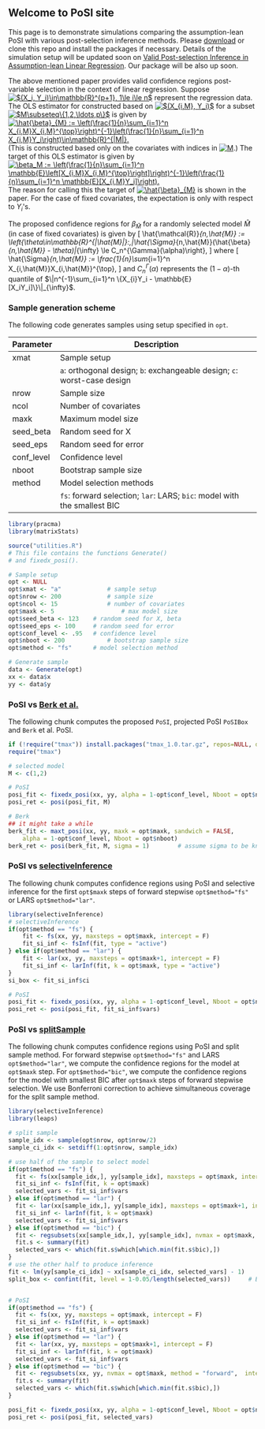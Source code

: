 ## Welcome to PoSI site

This page is to demonstrate simulations comparing the assumption-lean PoSI with various post-selection inference methods. Please [download](https://github.com/post-selection-inference/R/archive/master.zip) or clone this repo and install the packages if necessary. Details of the simulation setup will be updated soon on [Valid Post-selection Inference in Assumption-lean Linear Regression](https://arxiv.org/abs/1806.04119). Our package will be also up soon.

The above mentioned paper provides valid confidence regions post-variable selection in the context of linear regression. Suppose <a href="https://www.codecogs.com/eqnedit.php?latex=$(X_i,&space;Y_i)\in\mathbb{R}^{p&plus;1},&space;1\le&space;i\le&space;n$" target="_blank"><img src="https://latex.codecogs.com/gif.latex?$(X_i,&space;Y_i)\in\mathbb{R}^{p&plus;1},&space;1\le&space;i\le&space;n$" title="$(X_i, Y_i)\in\mathbb{R}^{p+1}, 1\le i\le n$" /></a> represent the regression data. The OLS estimator for constructed based on <a href="https://www.codecogs.com/eqnedit.php?latex=$(X_{i,M},&space;Y_i)$" target="_blank"><img src="https://latex.codecogs.com/gif.latex?$(X_{i,M},&space;Y_i)$" title="$(X_{i,M}, Y_i)$" /></a> for a subset <a href="https://www.codecogs.com/eqnedit.php?latex=$M\subseteq\{1,2,\ldots,p\}$" target="_blank"><img src="https://latex.codecogs.com/gif.latex?$M\subseteq\{1,2,\ldots,p\}$" title="$M\subseteq\{1,2,\ldots,p\}$" /></a> is given by
<a href="https://www.codecogs.com/eqnedit.php?latex=\hat{\beta}_{M}&space;:=&space;\left(\frac{1}{n}\sum_{i=1}^n&space;X_{i,M}X_{i,M}^{\top}\right)^{-1}\left(\frac{1}{n}\sum_{i=1}^n&space;X_{i,M}Y_i\right)\in\mathbb{R}^{|M|}." target="_blank"><img src="https://latex.codecogs.com/gif.latex?\hat{\beta}_{M}&space;:=&space;\left(\frac{1}{n}\sum_{i=1}^n&space;X_{i,M}X_{i,M}^{\top}\right)^{-1}\left(\frac{1}{n}\sum_{i=1}^n&space;X_{i,M}Y_i\right)\in\mathbb{R}^{|M|}." title="\hat{\beta}_{M} := \left(\frac{1}{n}\sum_{i=1}^n X_{i,M}X_{i,M}^{\top}\right)^{-1}\left(\frac{1}{n}\sum_{i=1}^n X_{i,M}Y_i\right)\in\mathbb{R}^{|M|}." /></a>
(This is constructed based only on the covariates with indices in <a href="https://www.codecogs.com/eqnedit.php?latex=M" target="_blank"><img src="https://latex.codecogs.com/gif.latex?M" title="M" /></a>.) The target of this OLS estimator is given by
<a href="https://www.codecogs.com/eqnedit.php?latex=\beta_M&space;:=&space;\left(\frac{1}{n}\sum_{i=1}^n&space;\mathbb{E}\left[X_{i,M}X_{i,M}^{\top}\right]\right)^{-1}\left(\frac{1}{n}\sum_{i=1}^n&space;\mathbb{E}[X_{i,M}Y_i]\right)." target="_blank"><img src="https://latex.codecogs.com/gif.latex?\beta_M&space;:=&space;\left(\frac{1}{n}\sum_{i=1}^n&space;\mathbb{E}\left[X_{i,M}X_{i,M}^{\top}\right]\right)^{-1}\left(\frac{1}{n}\sum_{i=1}^n&space;\mathbb{E}[X_{i,M}Y_i]\right)." title="\beta_M := \left(\frac{1}{n}\sum_{i=1}^n \mathbb{E}\left[X_{i,M}X_{i,M}^{\top}\right]\right)^{-1}\left(\frac{1}{n}\sum_{i=1}^n \mathbb{E}[X_{i,M}Y_i]\right)." /></a>
The reason for calling this the target of <a href="https://www.codecogs.com/eqnedit.php?latex=\hat{\beta}_{M}" target="_blank"><img src="https://latex.codecogs.com/gif.latex?\hat{\beta}_{M}" title="\hat{\beta}_{M}" /></a> is shown in the paper. For the case of fixed covariates, the expectation is only with respect to $Y_i$'s.

The proposed confidence regions for $\beta_{\hat{M}}$ for a randomly selected model $\hat{M}$ (in case of fixed covariates) is given by
\[
\hat{\mathcal{R}}_{n,\hat{M}} := \left\{\theta\in\mathbb{R}^{|\hat{M}|}:\,\|\hat{\Sigma}_{n,\hat{M}}(\hat{\beta}_{n,\hat{M}} - \theta)\|_{\infty} \le C_n^{\Gamma}(\alpha)\right\},
\] 
where
\[
\hat{\Sigma}_{n,\hat{M}} := \frac{1}{n}\sum_{i=1}^n X_{i,\hat{M}}X_{i,\hat{M}}^{\top},
\]
and $C_n^{\Gamma}(\alpha)$ represents the $(1-\alpha)$-th quantile of $\|n^{-1}\sum_{i=1}^n \{X_{i}Y_i - \mathbb{E}[X_iY_i]\}\|_{\infty}$.

### Sample generation scheme

The following code generates samples using setup specified in `opt`. 

| Parameter | Description        												| 
| --------- | ------------------------------------------------------ 	| 
| xmat		  | Sample setup                              |
|           | `a`: orthogonal design; `b`: exchangeable design; `c`: worst-case design |
| nrow		  | Sample size												        |
| ncol		  | Number of covariates 										  |
| maxk      | Maximum model size                        |
| seed_beta | Random seed for X 										    |
| seed_eps  | Random seed for error								   		|
| conf_level| Confidence level 											    | 
| nboot     | Bootstrap sample size									  	| 
| method 	  | Model selection methods 									|
|           | `fs`: forward selection; `lar`: LARS; `bic`: model with the smallest BIC | 


```r
library(pracma)
library(matrixStats)

source("utilities.R")
# This file contains the functions Generate()
# and fixedx_posi().

# Sample setup
opt <- NULL
opt$xmat <- "a"				# sample setup
opt$nrow <- 200				# sample size
opt$ncol <- 15				# number of covariates
opt$maxk <- 5					# max model size
opt$seed_beta <- 123	# random seed for X, beta
opt$seed_eps <- 100		# random seed for error
opt$conf_level <- .95	# confidence level
opt$nboot <- 200			# bootstrap sample size
opt$method <- "fs"		# model selection method

# Generate sample
data <- Generate(opt)
xx <- data$x
yy <- data$y

```

### PoSI vs [Berk et al.](https://projecteuclid.org/euclid.aos/1369836961)

The following chunk computes the proposed `PoSI`, projected PoSI `PoSIBox` and `Berk` et al. PoSI. 

```r
if (!require("tmax")) install.packages("tmax_1.0.tar.gz", repos=NULL, dependencies=T)
require("tmax")

# selected model
M <- c(1,2)

# PoSI
posi_fit <- fixedx_posi(xx, yy, alpha = 1-opt$conf_level, Nboot = opt$nboot)
posi_ret <- posi(posi_fit, M)

# Berk
## it might take a while
berk_fit <- maxt_posi(xx, yy, maxk = opt$maxk, sandwich = FALSE, 
	alpha = 1-opt$conf_level, Nboot = opt$nboot)
berk_ret <- posi(berk_fit, M, sigma = 1)		# assume sigma to be known here

```


### PoSI vs [selectiveInference](https://projecteuclid.org/euclid.aos/1460381681)

The following chunk computes confidence regions using PoSI and selective inference for the first `opt$maxk` steps of forward stepwise `opt$method="fs"` or LARS `opt$method="lar"`. 

```r
library(selectiveInference)
# selectiveInference
if(opt$method == "fs") {
    fit <- fs(xx, yy, maxsteps = opt$maxk, intercept = F)
    fit_si_inf <- fsInf(fit, type = "active")
} else if(opt$method == "lar") {
    fit <- lar(xx, yy, maxsteps = opt$maxk+1, intercept = F)
    fit_si_inf <- larInf(fit, k = opt$maxk, type = "active")
}
si_box <- fit_si_inf$ci

# PoSI
posi_fit <- fixedx_posi(xx, yy, alpha = 1-opt$conf_level, Nboot = opt$nboot)
posi_ret <- posi(posi_fit, fit_si_inf$vars)

```


### PoSI vs [splitSample](https://arxiv.org/abs/1611.05401)

The following chunk computes confidence regions using PoSI and split sample method. 
For forward stepwise `opt$method="fs"` and LARS `opt$method="lar"`, we compute the confidence regions for the model at `opt$maxk` step. For `opt$method="bic"`, we compute the confidence regions for the model with smallest BIC after `opt$maxk` steps of forward stepwise selection. We use Bonferroni correction to achieve simultaneous coverage for the split sample method.

```r
library(selectiveInference)
library(leaps)

# split sample
sample_idx <- sample(opt$nrow, opt$nrow/2)
sample_ci_idx <- setdiff(1:opt$nrow, sample_idx)

# use half of the sample to select model 
if(opt$method == "fs") {
  fit <- fs(xx[sample_idx,], yy[sample_idx], maxsteps = opt$maxk, intercept = F)
  fit_si_inf <- fsInf(fit, k = opt$maxk)
  selected_vars <- fit_si_inf$vars
} else if(opt$method == "lar") {
  fit <- lar(xx[sample_idx,], yy[sample_idx], maxsteps = opt$maxk+1, intercept = F)
  fit_si_inf <- larInf(fit, k = opt$maxk)
  selected_vars <- fit_si_inf$vars
} else if(opt$method == "bic") {
  fit <- regsubsets(xx[sample_idx,], yy[sample_idx], nvmax = opt$maxk, method = "forward",  intercept = F)
  fit.s <- summary(fit)
  selected_vars <- which(fit.s$which[which.min(fit.s$bic),])
}
# use the other half to produce inference
fit <- lm(yy[sample_ci_idx] ~ xx[sample_ci_idx, selected_vars] - 1) 
split_box <- confint(fit, level = 1-0.05/length(selected_vars)) 	# Bonferroni correction


# PoSI
if(opt$method == "fs") {
  fit <- fs(xx, yy, maxsteps = opt$maxk, intercept = F)
  fit_si_inf <- fsInf(fit, k = opt$maxk)
  selected_vars <- fit_si_inf$vars
} else if(opt$method == "lar") {
  fit <- lar(xx, yy, maxsteps = opt$maxk+1, intercept = F)
  fit_si_inf <- larInf(fit, k = opt$maxk)
  selected_vars <- fit_si_inf$vars
} else if(opt$method == "bic") {
  fit <- regsubsets(xx, yy, nvmax = opt$maxk, method = "forward",  intercept = F)
  fit.s <- summary(fit)
  selected_vars <- which(fit.s$which[which.min(fit.s$bic),])
}

posi_fit <- fixedx_posi(xx, yy, alpha = 1-opt$conf_level, Nboot = opt$nboot)
posi_ret <- posi(posi_fit, selected_vars)

```
